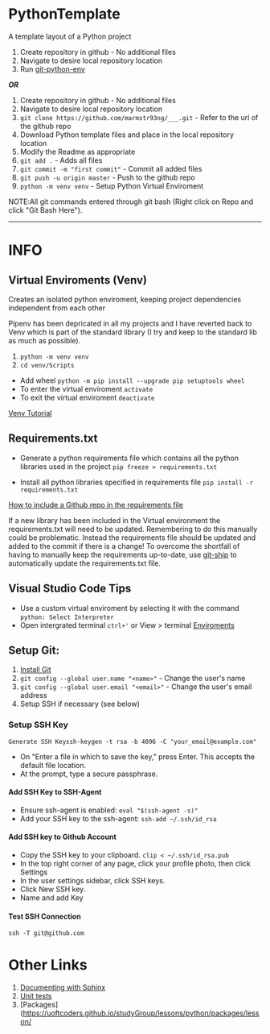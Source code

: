 # PythonTemplate
A template layout of a Python project

1. Create repository in github - No additional files
2. Navigate to desire local repository location
3. Run [git-python-env](https://github.com/marmstr93ng/Shortcut.git)

***OR***

1. Create repository in github - No additional files
2. Navigate to desire local repository location
3. ```git clone https://github.com/marmstr93ng/___.git``` - Refer to the url of the github repo
4. Download Python template files and place in the local repository location
5. Modify the Readme as appropriate
6. ```git add .``` - Adds all files
7. ```git commit -m "first commit"``` - Commit all added files
8. ```git push -u origin master``` - Push to the github repo
9. ```python -m venv venv``` - Setup Python Virtual Enviroment

NOTE:All git commands entered through git bash (Right click on Repo and click "Git Bash Here").

---

# INFO
## Virtual Enviroments (Venv)
Creates an isolated python enviroment, keeping project dependencies independent from each other

Pipenv has been depricated in all my projects and I have reverted back to Venv which is part of the standard library (I try and keep to the standard lib as much as possible). 

1. ```python -m venv venv```
2. ```cd venv/Scripts```
- Add wheel ```python -m pip install --upgrade pip setuptools wheel```
- To enter the virtual enviroment ```activate```
- To exit the virtual enviroment ```deactivate```

[Venv Tutorial](https://chriswarrick.com/blog/2018/09/04/python-virtual-environments/)

## Requirements.txt
- Generate a python requirements file which contains all the python libraries used in the project
```pip freeze > requirements.txt```

- Install all python libraries specified in requirements file
```pip install -r requirements.txt```

[How to include a Github repo in the requirements file](https://stackoverflow.com/questions/16584552/how-to-state-in-requirements-txt-a-direct-github-source)

If a new library has been included in the Virtual environment the requirements.txt will need to be updated. Remembering to do this manually could be problematic. Instead the requirements file should be updated and added to the commit if there is a change! To overcome the shortfall of having to manually keep the requirements up-to-date, use [git-ship](https://github.com/marmstr93ng/Shortcut.git) to automatically update the requirements.txt file.


## Visual Studio Code Tips

- Use a custom virtual enviroment by selecting it with the command ```python: Select Interpreter```
- Open intergrated terminal ```ctrl+'``` or View > terminal
[Enviroments](https://code.visualstudio.com/docs/python/environments)

## Setup Git:
1. [Install Git](https://git-scm.com/book/en/v2/Getting-Started-Installing-Git)
2. ```git config --global user.name "<name>"``` - Change the user's name
3. ```git config --global user.email "<email>"``` - Change the user's email address
4. Setup SSH if necessary (see below)

### Setup SSH Key
```Generate SSH Keyssh-keygen -t rsa -b 4096 -C "your_email@example.com"```
- On "Enter a file in which to save the key," press Enter. This accepts the default file location.
- At the prompt, type a secure passphrase.

#### Add SSH Key to SSH-Agent
- Ensure ssh-agent is enabled: ```eval "$(ssh-agent -s)"```
- Add your SSH key to the ssh-agent: ```ssh-add ~/.ssh/id_rsa```

#### Add SSH key to Github Account
- Copy the SSH key to your clipboard. ```clip < ~/.ssh/id_rsa.pub```
- In the top right corner of any page, click your profile photo, then click Settings
- In the user settings sidebar, click SSH keys.
- Click New SSH key.
- Name and add Key

#### Test SSH Connection
```ssh -T git@github.com```

# Other Links
1. [Documenting with Sphinx](http://www.sphinx-doc.org/en/stable/tutorial.html)
2. [Unit tests](https://docs.python.org/3.5/library/unittest.html)
3. [Packages](https://uoftcoders.github.io/studyGroup/lessons/python/packages/lesson/
